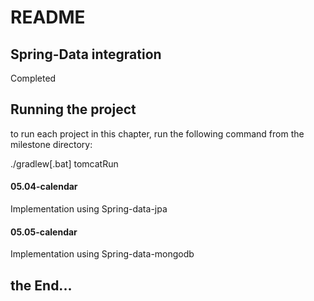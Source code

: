 # README #

## Spring-Data integration
Completed


Running the project
-
to run each project in this chapter, run the following command from the milestone directory:

./gradlew[.bat] tomcatRun


#### 05.04-calendar ####
Implementation using Spring-data-jpa


#### 05.05-calendar ####
Implementation using Spring-data-mongodb


## the End... ##